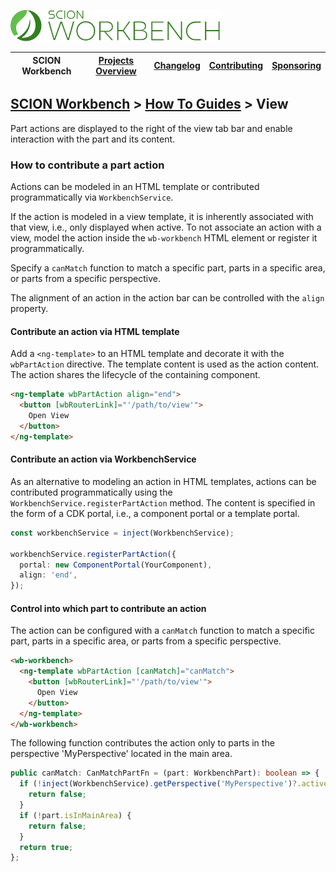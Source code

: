 <a href="/README.md"><img src="/resources/branding/scion-workbench-banner.svg" height="50" alt="SCION Workbench"></a>

| SCION Workbench | [Projects Overview][menu-projects-overview] | [Changelog][menu-changelog] | [Contributing][menu-contributing] | [Sponsoring][menu-sponsoring] |  
| --- | --- | --- | --- | --- |

## [SCION Workbench][menu-home] > [How To Guides][menu-how-to] > View

Part actions are displayed to the right of the view tab bar and enable interaction with the part and its content.

### How to contribute a part action
Actions can be modeled in an HTML template or contributed programmatically via `WorkbenchService`. 

If the action is modeled in a view template, it is inherently associated with that view, i.e., only displayed when active. To not associate an action with a view, model the action inside the `wb-workbench` HTML element or register it programmatically.

Specify a `canMatch` function to match a specific part, parts in a specific area, or parts from a specific perspective.

The alignment of an action in the action bar can be controlled with the `align` property.


#### Contribute an action via HTML template
Add a `<ng-template>` to an HTML template and decorate it with the `wbPartAction` directive. The template content is used as the action content. The action shares the lifecycle of the containing component.

```html
<ng-template wbPartAction align="end">
  <button [wbRouterLink]="'/path/to/view'">
    Open View
  </button>
</ng-template>
```

#### Contribute an action via WorkbenchService
As an alternative to modeling an action in HTML templates, actions can be contributed programmatically using the `WorkbenchService.registerPartAction` method. The content is specified in the form of a CDK portal, i.e., a component portal or a template portal.

```ts
const workbenchService = inject(WorkbenchService);

workbenchService.registerPartAction({
  portal: new ComponentPortal(YourComponent),
  align: 'end',
});
```

#### Control into which part to contribute an action
The action can be configured with a `canMatch` function to match a specific part, parts in a specific area, or parts from a specific perspective.

```html
<wb-workbench>
  <ng-template wbPartAction [canMatch]="canMatch">
    <button [wbRouterLink]="'/path/to/view'">
      Open View
    </button>
  </ng-template>
</wb-workbench>
```

The following function contributes the action only to parts in the perspective 'MyPerspective' located in the main area.

```ts
public canMatch: CanMatchPartFn = (part: WorkbenchPart): boolean => {
  if (!inject(WorkbenchService).getPerspective('MyPerspective')?.active) {
    return false;
  }
  if (!part.isInMainArea) {
    return false;
  }
  return true;
};
```

[menu-how-to]: /docs/site/howto/how-to.md

[menu-home]: /README.md
[menu-projects-overview]: /docs/site/projects-overview.md
[menu-changelog]: /docs/site/changelog.md
[menu-contributing]: /CONTRIBUTING.md
[menu-sponsoring]: /docs/site/sponsoring.md
